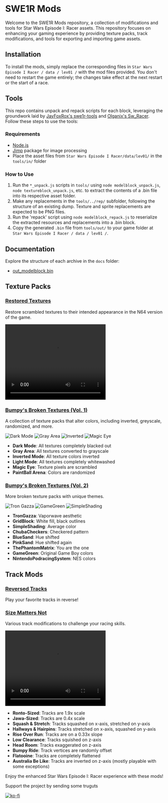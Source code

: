 # SWE1R Mods

Welcome to the SWE1R Mods repository, a collection of modifications and tools for Star Wars Episode I: Racer assets. This repository focuses on enhancing your gaming experience by providing texture packs, track modifications, and tools for exporting and importing game assets.

## Installation

To install the mods, simply replace the corresponding files in `Star Wars Episode I Racer / data / lev01 /` with the mod files provided. You don't need to restart the game entirely; the changes take effect at the next restart or the start of a race.



## Tools

This repo contains unpack and repack scripts for each block, leveraging the groundwork laid by [JayFoxRox's swe1r-tools](https://github.com/OpenSWE1R/swe1r-tools) and [Olganix's Sw_Racer](https://github.com/Olganix/Sw_Racer/). Follow these steps to use the tools:

### Requirements

- [Node.js](https://nodejs.org/en)
- [Jimp](https://www.npmjs.com/package/jimp) package for image processing
- Place the asset files from `Star Wars Episode I Racer/data/lev01/` in the `tools/in/` folder

### How to Use

1. Run the `*_unpack.js` scripts in `tools/` using `node modelblock_unpack.js`, `node textureblock_unpack.js`, etc. to extract the contents of a .bin file into its respective asset folder.
2. Make any replacements in the `tools/../rep/` subfolder, following the structure of an existing dump. Texture and sprite replacements are expected to be PNG files.
3. Run the 'repack' script using `node modelblock_repack.js` to reserialize the extracted resources and replacements into a .bin block.
4. Copy the generated `.bin` file from `tools/out/` to your game folder at `Star Wars Episode I Racer / data / lev01 /`.

## Documentation

Explore the structure of each archive in the `docs` folder:

- [out_modelblock.bin](https://github.com/louriccia/SWE1R-Mods/blob/main/docs/modelblock.md)

## Texture Packs

### [Restored Textures](https://github.com/louriccia/SWE1R-Mods/tree/main/texture_packs/RestoredTextures)

Restore scrambled textures to their intended appearance in the N64 version of the game.

<video width="320" height="240" controls>
  <source src="https://github.com/louriccia/SWE1R-Mods/tree/main/misc/restored_comparison.mp4" type="video/mp4">
  Your browser does not support the video tag.
</video>

### [Bumpy's Broken Textures (Vol. 1)](https://github.com/louriccia/SWE1R-Mods/tree/main/texture_packs/BumpysBrokenTexturesVol1)

A collection of texture packs that alter colors, including inverted, greyscale, randomized, and more.

![Dark Mode](https://github.com/louriccia/SWE1R-Mods/tree/main/misc/darkmode.png)
![Gray Area](https://github.com/louriccia/SWE1R-Mods/tree/main/misc/grayarea.png)
![Inverted](https://github.com/louriccia/SWE1R-Mods/tree/main/misc/invertedmode.png)
![Magic Eye](https://github.com/louriccia/SWE1R-Mods/tree/main/misc/magiceye.png)

- **Dark Mode**: All textures completely blacked out
- **Gray Area**: All textures converted to grayscale
- **Inverted Mode**: All texture colors inverted
- **Light Mode**: All textures completely whitewashed
- **Magic Eye**: Texture pixels are scrambled
- **PaintBall Arena**: Colors are randomized

### [Bumpy's Broken Textures (Vol. 2)](https://github.com/louriccia/SWE1R-Mods/tree/main/texture_packs/BumpysBrokenTexturesVol2)

More broken texture packs with unique themes.

![Tron Gazza](https://github.com/louriccia/SWE1R-Mods/tree/main/misc/trongazza.png)
![GameGreen](https://github.com/louriccia/SWE1R-Mods/tree/main/misc/gamegreen.png)
![SimpleShading](https://github.com/louriccia/SWE1R-Mods/tree/main/misc/simpleshading.png)

- **TronGazza**: Vaporwave aesthetic
- **GridBlock**: White fill, black outlines
- **SimpleShading**: Average color
- **ChubaCheckers**: Checkered pattern
- **BlueSand**: Hue shifted
- **PinkSand**: Hue shifted again
- **ThePhantomMatrix**: You are the one
- **GameGreen**: Original Game Boy colors
- **NintendoPodracingSystem**: NES colors

## Track Mods

### [Reversed Tracks](https://github.com/louriccia/SWE1R-Mods/tree/main/track_mods/Reverse%20Tracks)

Play your favorite tracks in reverse!

### [Size Matters Not](https://github.com/louriccia/SWE1R-Mods/tree/main/track_mods/SizeMattersNot)

Various track modifications to challenge your racing skills.

<video width="320" height="240" controls>
  <source src="https://github.com/louriccia/SWE1R-Mods/tree/main/misc/smn_promo.mp4" type="video/mp4">
  Your browser does not support the video tag.
</video>

- **Ronto-Sized**: Tracks are 1.9x scale
- **Jawa-Sized**: Tracks are 0.4x scale
- **Squash & Stretch**: Tracks squashed on x-axis, stretched on y-axis
- **Hallways & Hairpins**: Tracks stretched on x-axis, squashed on y-axis
- **Rise Over Run**: Tracks are on a 0.33x slope
- **Low Clearance**: Tracks squished on z-axis
- **Head Room**: Tracks exaggerated on z-axis
- **Bumpy Ride**: Track vertices are randomly offset
- **Flatooine**: Tracks are completely flattened
- **Australia Be Like**: Tracks are inverted on z-axis (mostly playable with some exceptions)

Enjoy the enhanced Star Wars Episode I: Racer experience with these mods!

Support the project by sending some truguts</br>

[![ko-fi](https://www.ko-fi.com/img/githubbutton_sm.svg)](https://ko-fi.com/lightningpirate)